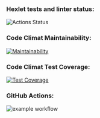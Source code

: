 ### Hexlet tests and linter status:
![Actions Status](/workflows/hexlet-check/badge.svg)
### Code Climat Maintainability:
[![Maintainability](https://api.codeclimate.com/v1/badges/a99a88d28ad37a79dbf6/maintainability)](https://codeclimate.com/github/codeclimate/codeclimate/maintainability)
### Code Climat Test Coverage:
[![Test Coverage](https://api.codeclimate.com/v1/badges/a99a88d28ad37a79dbf6/test_coverage)](https://codeclimate.com/github/codeclimate/codeclimate/test_coverage)
### GitHub Actions:
![example workflow](https://github.com/<PTyCCa/python-project-lvl1/actions/workflows/<ithub-actions-demo.yml/badge.svg)